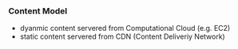 ### Content Model
* dyanmic content servered from Computational Cloud (e.g. EC2)
* static content servered from CDN (Content Deliveriy Network)
